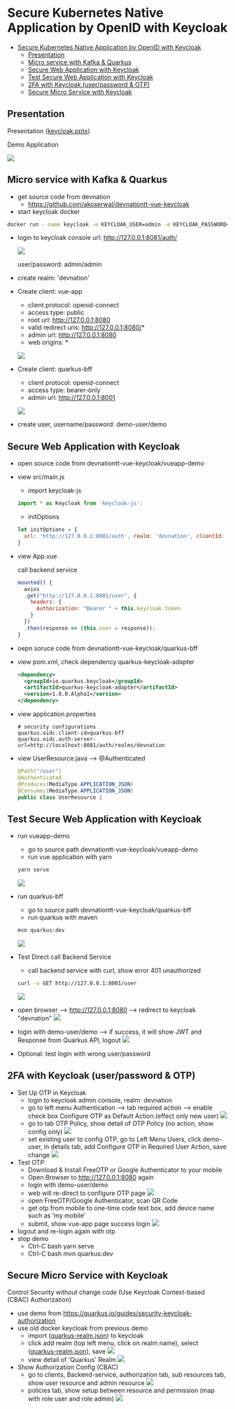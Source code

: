 # Secure Kubernetes Native Application by OpenID with Keycloak
<!-- TOC -->

- [Secure Kubernetes Native Application by OpenID with Keycloak](#secure-kubernetes-native-application-by-openid-with-keycloak)
  - [Presentation](#presentation)
  - [Micro service with Kafka & Quarkus](#micro-service-with-kafka--quarkus)
  - [Secure Web Application with Keycloak](#secure-web-application-with-keycloak)
  - [Test Secure Web Application with Keycloak](#test-secure-web-application-with-keycloak)
  - [2FA with Keycloak (user/password & OTP)](#2fa-with-keycloak-userpassword--otp)
  - [Secure Micro Service with Keycloak](#secure-micro-service-with-keycloak)

<!-- /TOC -->

## Presentation

Presentation ([keycloak.pptx](presentation/keycloak.pptx))

Demo Application

![](images/keycloak-demo.png)

## Micro service with Kafka & Quarkus

- get source code from devnation 
  - https://github.com/akoserwal/devnationtt-vue-keycloak
- start keycloak docker
```bash
docker run --name keycloak -e KEYCLOAK_USER=admin -e KEYCLOAK_PASSWORD=admin -p 8081:8080 -p 8543:8443 quay.io/keycloak/keycloak:11.0.2
```
- login to keycloak console url: http://127.0.0.1:8081/auth/
  
  ![](images/keycloak-login.png)
  
  user/password: admin/admin
- create realm: 'devnation'
- Create client: vue-app
  - client protocol: openid-connect 
  - access type: public
  - root url: http://127.0.0.1:8080
  - valid redirect uris: http://127.0.0.1:8080/*
  - admin url: http://127.0.0.1:8080
  - web origins: *
  
  ![](images/keycloak-quarkus-bff.png)
  
- Create client: quarkus-bff
  - client protocol: openid-connect 
  - access type: bearer-only
  - admin url: http://127.0.0.1:8001

  ![](images/keycloak-quarkus-bff.png)

- create user, username/password: demo-user/demo

## Secure Web Application with Keycloak

- open source code from devnationtt-vue-keycloak/vueapp-demo
- view src/main.js
  
  - import keycloak-js
  ```js
  import * as Keycloak from 'keycloak-js';
  ```
  
  - initOptions
  ```js
  let initOptions = {
    url: 'http://127.0.0.1:8081/auth', realm: 'devnation', clientId: 'vue-app', onLoad: 'login-required'
  }
  ```
- view App.vue 
  
  call backend service
  ```js
  mounted() {
    axios
    .get("http://127.0.0.1:8001/user", {
      headers: {
        Authorization: "Bearer " + this.keycloak.token
      }
    })
    .then(response => (this.user = response));
  }
  ```
  
- oepn soruce code from devnationtt-vue-keycloak/quarkus-bff
- view pom.xml, check dependency quarkus-keycloak-adapter
  
  ```xml
  <dependency>
    <groupId>io.quarkus.keycloak</groupId>
    <artifactId>quarkus-keycloak-adapter</artifactId>
    <version>1.0.0.Alpha1</version>
  </dependency>
  ```
- view application.properties
  
  ```
  # security configurations
  quarkus.oidc.client-id=quarkus-bff
  quarkus.oidc.auth-server-url=http://localhost:8081/auth/realms/devnation
  ```
- view UserResource.java --> @Authenticated

  ```java
  @Path("/user")
  @Authenticated
  @Produces(MediaType.APPLICATION_JSON)
  @Consumes(MediaType.APPLICATION_JSON)
  public class UserResource {
  ```

## Test Secure Web Application with Keycloak

- run vueapp-demo
  - go to source path devnationtt-vue-keycloak/vueapp-demo
  - run vue application with yarn
  ```bash
  yarn serve
  ```
  ![](images/keycloak-yarn.png)

- run quarkus-bff
  - go to source path devnationtt-vue-keycloak/quarkus-bff
  - run quarkus with maven
  ```bash
  mvn quarkus:dev
  ```
  ![](images/keycloak-mvn.png)
- Test Direct call Backend Service
  - call backend service with curl, show error 401 unauthorized
  ```bash
  curl -v GET http://127.0.0.1:8001/user
  ```
    ![](images/keycloak-backend-curl.png)
- open browser --> http://127.0.0.1:8080 --> redirect to keycloak "devnation"
  ![](images/keycloak-vue-login.png)
- login with demo-user/demo --> if success, it will show JWT and Response from Quarkus API, logout
    ![](images/keycloak-vue-main.png)
- Optional: test login with wrong user/password

## 2FA with Keycloak (user/password & OTP)

- Set Up OTP in Keycloak
  - login to keycloak admin console, realm: devnation
  - go to left menu Authentication --> tab required action --> enable check box Configure OTP as Default Action.(effect only new user)
  ![](images/keycloak-required-otp.png)
  - go to tab OTP Policy, show detail of OTP Policy (no action, show config only)
  ![](images/keycloak-otp-policy.png)
  - set existing user to config OTP, go to Left Menu Users, click demo-user, in details tab, add Configure OTP in Required User Action, save change
  ![](images/keycloak-otp-user.png)
- Test OTP
  - Download & Install FreeOTP or Google Authenticator to your mobile
  - Open Browser to http://127.0.0.1:8080 again
  - login with demo-user/demo
  - web will re-direct to configure OTP page
  ![](images/keycloak-otp-setup.png)
  - open FreeOTP/Google Authenticator, scan QR Code
  - get otp from mobile to one-time code text box, add device name such as 'my mobile'
  - submit, show vue-app page success login
  ![](images/keycloak-otp-input.png)
- logout and re-login again with otp
- stop demo
  - Ctrl-C bash yarn serve
  - Ctrl-C bash mvn quarkus:dev
  

## Secure Micro Service with Keycloak 
   Control Security without change code (Use Keycloak Context-based (CBAC) Authorization)

- use demo from https://quarkus.io/guides/security-keycloak-authorization
- use old docker keycloak from previous demo
  - import ([quarkus-realm.json](keycloak/quarkus-realm.json)) to keycloak
  - click add realm (top left menu, click on realm name), select ([quarkus-realm.json](keycloak/quarkus-realm.json)), save
    ![](images/keycloak-realm-import.png)
  - view detail of 'Quarkus' Realm
  ![](images/keycloak-realm-quarkus.png)
- Show Authorization Config (CBAC)
  - go to clients, Backend-service, authorization tab, sub resources tab, show user resource and admin resource
  ![](images/keycloak-cbac-policy.png)
  - policies tab, show setup between resource and permission (map with role user and role admin)
  ![](images/keycloak-cbac-resource.png)

























<!-- 

-->